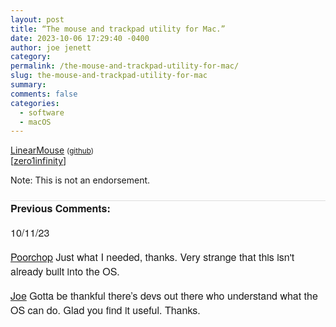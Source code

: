 ```yaml
---
layout: post
title: “The mouse and trackpad utility for Mac.”
date: 2023-10-06 17:29:40 -0400
author: joe jenett
category: 
permalink: /the-mouse-and-trackpad-utility-for-mac/
slug: the-mouse-and-trackpad-utility-for-mac
summary: 
comments: false
categories:
  - software
  - macOS
---
```

<a title="LinearMouse" href="https://linearmouse.app/">LinearMouse</a> <small>(<a href="https://github.com/linearmouse/linearmouse">github</a>)</small><br>[<a href="https://pinboard.in/u:zero1infinity">zero1infinity</a>]
<p class="note">Note: This is not an endorsement.</p>

<a style="display:none;" href="https://brid.gy/publish/mastodon"><small>(cross-posted to mastodon)</small></a>

<p style="font-family: 'Helvetica Neue',Helvetica,Arial,sans-serif;font-weight:600;font-size:16px;border-top:1px solid #ddd;margin-top:24px;">
Previous Comments:
</p>

<p style="font-family: 'Helvetica Neue',Helvetica,Arial,sans-serif;font-weight:500;font-size:16px;">10/11/23</p>
<p style="font-family: 'Helvetica Neue',Helvetica,Arial,sans-serif;font-size:16px;"><a href="https://www.unseensounds.com/">Poorchop</a>
Just what I needed, thanks. Very strange that this isn't already built into the OS.
</p>
<p style="font-family: 'Helvetica Neue',Helvetica,Arial,sans-serif;font-size:16px;"><a href="https://iwebthings.joejenett.com/">Joe</a>
Gotta be thankful there’s devs out there who understand what the OS can do. Glad you find it useful. Thanks.</p>